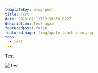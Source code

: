 ```yaml
---
templateKey: blog-post
title: Test
date: 2020-07-11T13:38:36.082Z
description: Test again
featuredpost: false
featuredimage: /img/apple-touch-icon.png
tags:
  - test
---
```

Test



![Test](/img/loginscreen.png "Test")